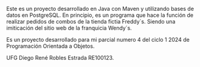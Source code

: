 Este es un proyecto desarrollado en Java con Maven y utilizando bases de datos en PostgreSQL. En principio, es un programa que hace la 
función de realizar pedidos de combos de la tienda fictia Freddy´s. Siendo una imiticación del sitio web de la franquicia Wendy´s.

Es un proyecto desarrollado para mi parcial numero 4 del ciclo 1 2024 de Programación Orientada a Objetos. 

UFG
Diego René Robles Estrada RE100123.
